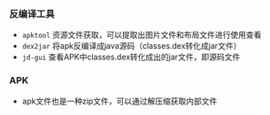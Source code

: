### 反编译工具
* `apktool` 资源文件获取，可以提取出图片文件和布局文件进行使用查看  
* `dex2jar` 将apk反编译成java源码（classes.dex转化成jar文件）
* `jd-gui` 查看APK中classes.dex转化成出的jar文件，即源码文件


### APK
* apk文件也是一种zip文件，可以通过解压缩获取内部文件